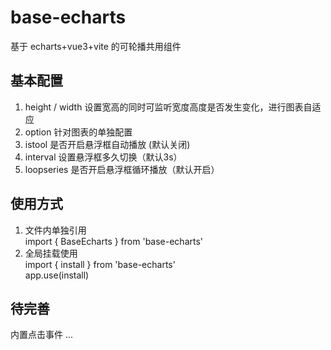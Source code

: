 # base-echarts

基于 echarts+vue3+vite 的可轮播共用组件

## 基本配置

1. height / width 设置宽高的同时可监听宽度高度是否发生变化，进行图表自适应
2. option 针对图表的单独配置
3. istool 是否开启悬浮框自动播放 (默认关闭)
4. interval 设置悬浮框多久切换（默认3s）
5. loopseries 是否开启悬浮框循环播放（默认开启）


## 使用方式
1. 文件内单独引用 <br>
import { BaseEcharts } from 'base-echarts'
2. 全局挂载使用 <br>
   import { install } from 'base-echarts'<br>
   app.use(install)

## 待完善
内置点击事件 ...
